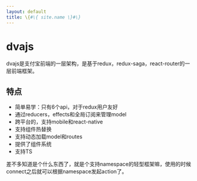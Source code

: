 ```yaml
---
layout: default
title: \{#\{ site.name \}#\}
---
```

# dvajs
dvajs是支付宝前端的一层架构，是基于redux，redux-saga，react-router的一层前端框架。

## 特点
 - 简单易学：只有6个api，对于redux用户友好
 - 通过reducers，effects和全局订阅来管理model
 - 跨平台的，支持mobile和react-native
 - 支持组件热替换
 - 支持动态加载model和routes
 - 提供了组件系统
 - 支持TS


差不多知道是个什么东西了，就是个支持namespace的轻型框架嘛，使用的时候connect之后就可以根据namespace发起action了。
